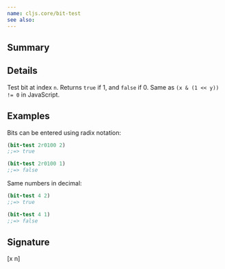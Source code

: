 ```yaml
---
name: cljs.core/bit-test
see also:
---
```


## Summary

## Details

Test bit at index `n`. Returns `true` if 1, and `false` if 0. Same as `(x & (1 << y)) != 0` in JavaScript.

## Examples

Bits can be entered using radix notation:

```clj
(bit-test 2r0100 2)
;;=> true

(bit-test 2r0100 1)
;;=> false
```

Same numbers in decimal:

```clj
(bit-test 4 2)
;;=> true

(bit-test 4 1)
;;=> false
```

## Signature
[x n]
